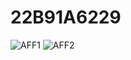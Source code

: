 # 22B91A6229
![AFF1](https://github.com/user-attachments/assets/c47f7291-6c73-44cf-9737-e6ccefa1ab12)
![AFF2](https://github.com/user-attachments/assets/79e1e540-7518-4737-a53e-d5e1a4707da3)

